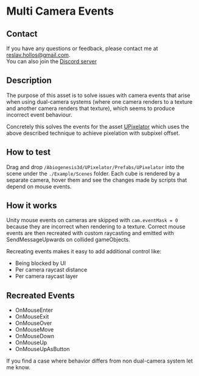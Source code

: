 # Multi Camera Events

## Contact
If you have any questions or feedback, please contact me at reslav.hollos@gmail.com.  
You can also join the [Discord server](https://discord.gg/uFEDDpS8ad)  

## Description
The purpose of this asset is to solve issues with camera events that arise when using
dual-camera systems (where one camera renders to a texture and another camera renders that texture),
which seems to produce incorrect event behaviour.

Concretely this solves the events for the asset [UPixelator](https://assetstore.unity.com/packages/slug/243562)
which uses the above described technique to achieve pixelation with subpixel offset.

## How to test
Drag and drop `/Abiogenesis3d/UPixelator/Prefabs/UPixelator` into the scene under the `./Example/Scenes` folder.
Each cube is rendered by a separate camera, hover them and see the changes made by scripts that depend on mouse events.

## How it works
Unity mouse events on cameras are skipped with `cam.eventMask = 0` because they are incorrect when rendering to a texture.
Correct mouse events are then recreated with custom raycasting and emitted with SendMessageUpwards on collided gameObjects.

Recreating events makes it easy to add additional control like:
- Being blocked by UI
- Per camera raycast distance
- Per camera raycast layer

## Recreated Events
- OnMouseEnter
- OnMouseExit
- OnMouseOver
- OnMouseMove
- OnMouseDown
- OnMouseUp
- OnMouseUpAsButton

If you find a case where behavior differs from non dual-camera system let me know.
